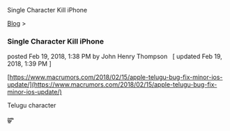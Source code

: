Single Character Kill iPhone 

[Blog](../z-blog-1.html)‎ > ‎

### Single Character Kill iPhone

posted Feb 19, 2018, 1:38 PM by John Henry Thompson   \[ updated Feb 19, 2018, 1:39 PM \]

  

[https://www.macrumors.com/2018/02/15/apple-telugu-bug-fix-minor-ios-update/](https://www.macrumors.com/2018/02/15/apple-telugu-bug-fix-minor-ios-update/)

  

Telugu character 

జ్ఞా

  

